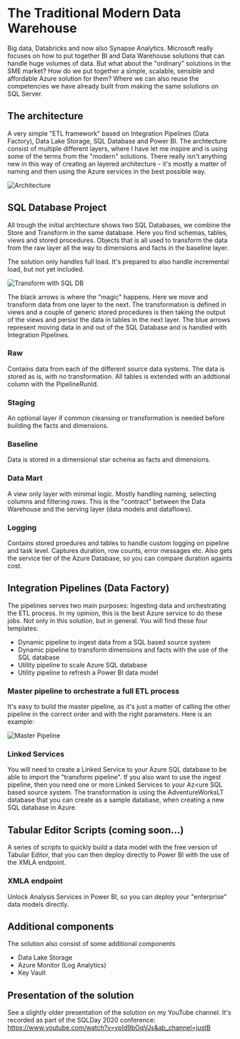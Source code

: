 # The Traditional Modern Data Warehouse
Big data, Databricks and now also Synapse Analytics. Microsoft really focuses on how to put together BI and Data Warehouse solutions that can handle huge volumes of data. But what about the "ordinary" solutions in the SME market? How do we put together a simple, scalable, sensible and affordable Azure solution for them? Where we can also reuse the competencies we have already built from making the same solutions on SQL Server.

## The architecture
A very simple "ETL framework" based on Integration Pipelines (Data Factory), Data Lake Storage, SQL Database and Power BI. The archtecture consist of multiple different layers, where I have let me inspire and is using some of the terms from the "modern" solutions. There really isn't anything new in this way of creating an layered architecture - it's mostly a matter of naming and then using the Azure services in the best possible way.

![Architecture](https://justb.dk/wp-content/uploads/2022/07/TraditionalModernDWH.png)

## SQL Database Project
All trough the initial archtecture shows two SQL Databases, we combine the Store and Transform in the same database. Here you find schemas, tables, views and stored procedures. Objects that is all used to transform the data from the raw layer all the way to dimensions and facts in the baseline layer.

The solution only handles full load. It's prepared to also handle incremental load, but not yet included.

![Transform with SQL DB](https://justb.dk/wp-content/uploads/2022/07/SQLframework.png)

The black arrows is where the "magic" happens. Here we move and transform data from one layer to the next. The transformation is defined in views and a couple of generic stored procedures is then taking the output of the views and persist the data in tables in the next layer. The blue arrows represent moving data in and out of the SQL Database and is handled with Integration Pipelines.

### Raw
Contains data from each of the different source data systems. The data is stored as is, with no transformation. All tables is extended with an addtional column with the PipelineRunId.

### Staging
An optional layer if common cleansing or transformation is needed before building the facts and dimensions.

### Baseline
Data is stored in a dimensional star schema as facts and dimensions.

### Data Mart
A view only layer with minimal logic. Mostly handling naming, selecting columns and filtering rows. This is the "contract" between the Data Warehouse and the serving layer (data models and dataflows).

### Logging
Contains stored proedures and tables to handle custom logging on pipeline and task level. Captures duration, row counts, error messages etc. Also gets the service tier of the Azure Database, so you can compare duration againts cost.


## Integration Pipelines (Data Factory)
The pipelines serves two main purposes: Ingesting data and orchestrating the ETL process. In my opinion, this is the best Azure service to do these jobs. Not only in this solution, but in general. You will find these four templates:

 - Dynamic pipeline to ingest data from a SQL based source system
 - Dynamic pipeline to transform dimensions and facts with the use of the SQL database
 - Utility pipeline to scale Azure SQL database
 - Utility pipeline to refresh a Power BI data model


 ### Master pipeline to orchestrate a full ETL process
It's easy to build the master pipeline, as it's just a matter of calling the other pipeline in the correct order and with the right parameters. Here is an example:

![Master Pipeline](https://justb.dk/wp-content/uploads/2022/07/MasterPipeline.png)


### Linked Services
You will need to create a Linked Service to your Azure SQL database to be able to import the "transform pipeline". If you also want to use the ingest pipeline, then you need one or more Linked Services to your Az<ure SQL based source system. The transformation is using the AdventureWorksLT database that you can create as a sample database, when creating a new SQL database in Azure.


## Tabular Editor Scripts (coming soon...)
A series of scripts to quickly build a data model with the free version of Tabular Editor, that you can then deploy directly to Power BI with the use of the XMLA endpoint.

### XMLA endpoint
Unlock Analysis Services in Power BI, so you can deploy your "enterprise" data models directly.

## Additional components
The solution also consist of some additional components
 - Data Lake Storage
 - Azure Monitor (Log Analytics)
 - Key Vault


## Presentation of the solution
See a slightly older presentation of the solution on my YouTube channel. It's recorded as part of the SQLDay 2020 conference: https://www.youtube.com/watch?v=vpId9bOqVJs&ab_channel=justB
